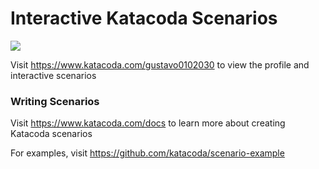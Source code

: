 # Interactive Katacoda Scenarios

[![](http://shields.katacoda.com/katacoda/gustavo0102030/count.svg)](https://www.katacoda.com/gustavo0102030 "Get your profile on Katacoda.com")

Visit https://www.katacoda.com/gustavo0102030 to view the profile and interactive scenarios

### Writing Scenarios
Visit https://www.katacoda.com/docs to learn more about creating Katacoda scenarios

For examples, visit https://github.com/katacoda/scenario-example
